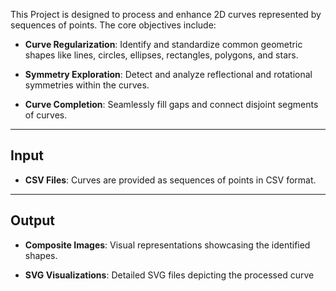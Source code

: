 

This Project is designed to process and enhance 2D curves represented by sequences of points. The core objectives include:

- **Curve Regularization**: Identify and standardize common geometric shapes like lines, circles, ellipses, rectangles, polygons, and stars.
  
- **Symmetry Exploration**: Detect and analyze reflectional and rotational symmetries within the curves.
  
- **Curve Completion**: Seamlessly fill gaps and connect disjoint segments of curves.

---

##  Input

- **CSV Files**: Curves are provided as sequences of points in CSV format.

---

##  Output

- **Composite Images**: Visual representations showcasing the identified shapes.
  
- **SVG Visualizations**: Detailed SVG files depicting the processed curve
